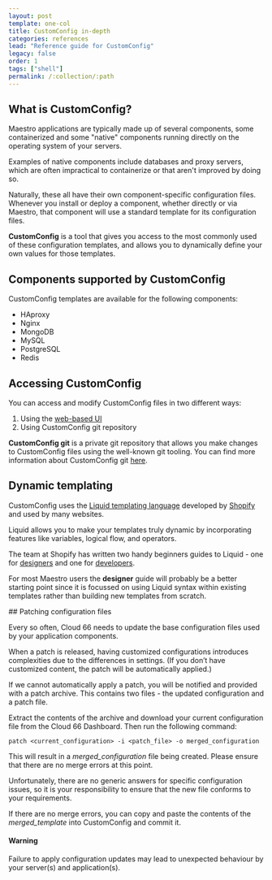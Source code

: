 ```yaml
---
layout: post
template: one-col
title: CustomConfig in-depth
categories: references
lead: "Reference guide for CustomConfig"
legacy: false
order: 1
tags: ["shell"]
permalink: /:collection/:path
---
```


## What is CustomConfig?

Maestro applications are typically made up of several components, some containerized and some "native" components running directly on the operating system of your servers. 

Examples of native components include databases and proxy servers, which are often impractical to containerize or that aren't improved by doing so.

Naturally, these all have their own component-specific configuration files. Whenever you install or deploy a component, whether directly or via Maestro, that component will use a standard template for its configuration files. 

**CustomConfig** is a tool that gives you access to the most commonly used of these configuration templates, and allows you to dynamically define your own values for those templates. 

## Components supported by CustomConfig

CustomConfig templates are available for the following components:

* HAproxy
* Nginx
* MongoDB    
* MySQL
* PostgreSQL
* Redis

## Accessing CustomConfig

You can access and modify CustomConfig files in two different ways:

1. Using the [web-based UI](https://app.cloud66.com/)
2. Using CustomConfig git repository

**CustomConfig git** is a private git repository that allows you make changes to CustomConfig files using the well-known git tooling. You can find more information about CustomConfig git [here](/maestro/tutorials/custom-config-git.html).

## Dynamic templating

CustomConfig uses the [Liquid templating language](http://www.liquidmarkup.org/) developed by [Shopify](http://www.shopify.com/) and used by many websites. 

Liquid allows you to make your templates truly dynamic by incorporating features like variables, logical flow, and operators.

The team at Shopify has written two handy beginners guides to Liquid - one for [designers](https://github.com/Shopify/liquid/wiki/Liquid-for-Designers) and one for [developers](https://github.com/Shopify/liquid/wiki/Liquid-for-Programmers). 

For most Maestro users the **designer** guide will probably be a better starting point since it is focussed on using Liquid syntax within existing templates rather than building new templates from scratch. 

## Patching configuration files

Every so often, Cloud 66 needs to update the base configuration files used by your application components. 

When a patch is released, having customized configurations introduces complexities due to the differences in settings. (If you don’t have customized content, the patch will be automatically applied.) 

If we cannot automatically apply a patch, you will be notified and provided with a patch archive. This contains two files - the updated configuration and a patch file. 

Extract the contents of the archive and download your current configuration file from the Cloud 66 Dashboard. Then run the following command:

`patch <current_configuration> -i <patch_file> -o merged_configuration`

This will result in a *merged_configuration* file being created. Please ensure that there are no merge errors at this point. 

Unfortunately, there are no generic answers for specific configuration issues, so it is your responsibility to ensure that the new file conforms to your requirements.

If there are no merge errors, you can copy and paste the contents of the *merged_template* into CustomConfig and commit it.

#### Warning
<div class="notice notice-warning"><p>Failure to apply configuration updates may lead to unexpected behaviour by your server(s) and application(s).</p></div>
